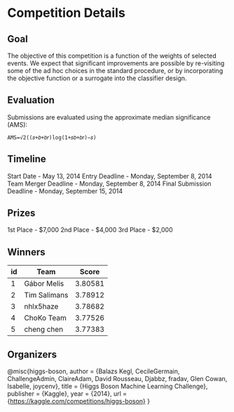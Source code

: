 # Competition Details

## Goal

The objective of this competition is a function of the weights of selected events. We expect that significant improvements are possible by re-visiting some of the ad hoc choices in the standard procedure, or by incorporating the objective function or a surrogate into the classifier design.

## Evaluation

Submissions are evaluated using the approximate median significance (AMS):

`AMS=√2((𝑠+𝑏+𝑏𝑟)log(1+𝑠𝑏+𝑏𝑟)−𝑠)`

## Timeline

Start Date - May 13, 2014
Entry Deadline - Monday, September 8, 2014
Team Merger Deadline - Monday, September 8, 2014
Final Submission Deadline - Monday, September 15, 2014

## Prizes

1st Place - $7,000
2nd Place - $4,000
3rd Place - $2,000

## Winners

| id  | Team         |  Score  |
| --- | ------------ | :-----: |
| 1   | Gábor Melis  | 3.80581 |
| 2   | Tim Salimans | 3.78912 |
| 3   | nhlx5haze    | 3.78682 |
| 4   | ChoKo Team   | 3.77526 |
| 5   | cheng chen   | 3.77383 |

## Organizers

@misc{higgs-boson,
author = {Balazs Kegl, CecileGermain, ChallengeAdmin, ClaireAdam, David Rousseau, Djabbz, fradav, Glen Cowan, Isabelle, joycenv},
title = {Higgs Boson Machine Learning Challenge},
publisher = {Kaggle},
year = {2014},
url = {https://kaggle.com/competitions/higgs-boson}
}
